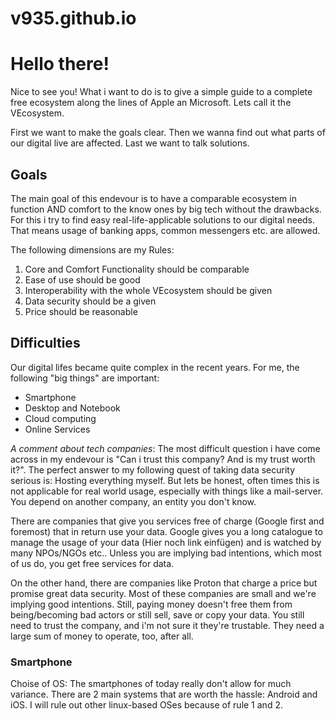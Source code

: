 # v935.github.io
<h1>Hello there!</h1>

<p>Nice to see you! What i want to do is to give a simple guide to a complete free ecosystem along the lines of Apple an Microsoft. Lets call it the VEcosystem.</p>
<p>First we want to make the goals clear. Then we wanna find out what parts of our digital live are affected. Last we want to talk solutions.</p>

<h2>Goals</h2>
<p>The main goal of this endevour is to have a comparable ecosystem in function AND comfort to the know ones by big tech without the drawbacks. For this i try to find easy real-life-applicable solutions to our digital needs. That means usage of banking apps, common messengers etc. are allowed.</p>
<p>The following dimensions are my Rules:</p>
<ol> 
  <li>Core and Comfort Functionality should be comparable</li>
  <li>Ease of use should be good</li>
  <li>Interoperability with the whole VEcosystem should be given</li>
  <li>Data security should be a given</li>
  <li>Price should be reasonable</li>
</ol>

<h2>Difficulties</h2>
<p>Our digital lifes became quite complex in the recent years. For me, the following "big things" are important: </p>
<ul>
  <li>Smartphone</li>
  <li>Desktop and Notebook</li>
  <li>Cloud computing</li>
  <li>Online Services</li>
</ul>
<p><i>A comment about tech companies</i>: The most difficult question i have come across in my endevour is "Can i trust this company? And is my trust worth it?". The perfect answer to my following quest of taking data security serious is: Hosting everything myself. But lets be honest, often times this is not applicable for real world usage, especially with things like a mail-server. You depend on another company, an entity you don't know. </p>
<p>  There are companies that give you services free of charge (Google first and foremost) that in return use your data. Google gives you a long catalogue to manage the usage of your data (Hier noch link einfügen) and is watched by many NPOs/NGOs etc.. Unless you are implying bad intentions, which most of us do, you get free services for data.</p>
<p>  On the other hand, there are companies like Proton that charge a price but promise great data security. Most of these companies are small and we're implying good intentions. Still, paying money doesn't free them from being/becoming bad actors or still sell, save or copy your data. You still need to trust the company, and i'm not sure it they're trustable. They need a large sum of money to operate, too, after all.</p>

<h3>Smartphone</h3>
<p>Choise of OS: The smartphones of today really don't allow for much variance. There are 2 main systems that are worth the hassle: Android and iOS. I will rule out other linux-based OSes because of rule 1 and 2.</p>


